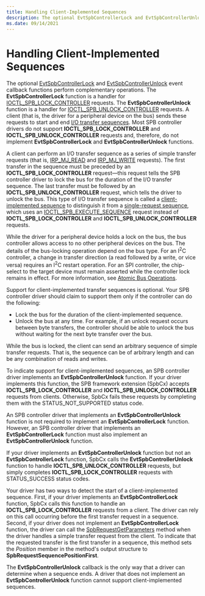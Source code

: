 ```yaml
---
title: Handling Client-Implemented Sequences
description: The optional EvtSpbControllerLock and EvtSpbControllerUnlock event callback functions perform complementary operations.
ms.date: 09/14/2021
---
```


# Handling Client-Implemented Sequences

The optional [EvtSpbControllerLock](/windows-hardware/drivers/ddi/spbcx/nc-spbcx-evt_spb_controller_lock) and [EvtSpbControllerUnlock](/windows-hardware/drivers/ddi/spbcx/nc-spbcx-evt_spb_controller_unlock) event callback functions perform complementary operations. The **EvtSpbControllerLock** function is a handler for [IOCTL_SPB_LOCK_CONTROLLER](./spb-ioctls.md#ioctl_spb_lock_controller-control-code) requests. The **EvtSpbControllerUnlock** function is a handler for [IOCTL_SPB_UNLOCK_CONTROLLER](./spb-ioctls.md#ioctl_spb_unlock_controller-control-code) requests. A client (that is, the driver for a peripheral device on the bus) sends these requests to start and end [I/O transfer sequences](./i-o-transfer-sequences.md). Most SPB controller drivers do not support **IOCTL_SPB_LOCK_CONTROLLER** and **IOCTL_SPB_UNLOCK_CONTROLLER** requests and, therefore, do not implement **EvtSpbControllerLock** and **EvtSpbControllerUnlock** functions.

A client can perform an I/O transfer sequence as a series of simple transfer requests (that is, [IRP_MJ_READ](../kernel/irp-mj-read.md) and [IRP_MJ_WRITE](../kernel/irp-mj-write.md) requests). The first transfer in the sequence must be preceded by an **IOCTL_SPB_LOCK_CONTROLLER** request—this request tells the SPB controller driver to lock the bus for the duration of the I/O transfer sequence. The last transfer must be followed by an **IOCTL_SPB_UNLOCK_CONTROLLER** request, which tells the driver to unlock the bus. This type of I/O transfer sequence is called a [client-implemented sequence](./i-o-transfer-sequences.md#client-implemented-sequences) to distinguish it from a [single-request sequence](./i-o-transfer-sequences.md#single-request-sequences), which uses an [IOCTL_SPB_EXECUTE_SEQUENCE](./spb-ioctls.md#ioctl_spb_execute_sequence) request instead of **IOCTL_SPB_LOCK_CONTROLLER** and **IOCTL_SPB_UNLOCK_CONTROLLER** requests.

While the driver for a peripheral device holds a lock on the bus, the bus controller allows access to no other peripheral devices on the bus. The details of the bus-locking operation depend on the bus type. For an I<sup>2</sup>C controller, a change in transfer direction (a read followed by a write, or vice versa) requires an I<sup>2</sup>C restart operation. For an SPI controller, the chip-select to the target device must remain asserted while the controller lock remains in effect. For more information, see [Atomic Bus Operations](./atomic-bus-operations.md).

Support for client-implemented transfer sequences is optional. Your SPB controller driver should claim to support them only if the controller can do the following:

* Lock the bus for the duration of the client-implemented sequence.
* Unlock the bus at any time. For example, if an unlock request occurs between byte transfers, the controller should be able to unlock the bus without waiting for the next byte transfer over the bus.

While the bus is locked, the client can send an arbitrary sequence of simple transfer requests. That is, the sequence can be of arbitrary length and can be any combination of reads and writes.

To indicate support for client-implemented sequences, an SPB controller driver implements an **EvtSpbControllerUnlock** function. If your driver implements this function, the SPB framework extension (SpbCx) accepts **IOCTL_SPB_LOCK_CONTROLLER** and **IOCTL_SPB_UNLOCK_CONTROLLER** requests from clients. Otherwise, SpbCx fails these requests by completing them with the STATUS_NOT_SUPPORTED status code.

An SPB controller driver that implements an **EvtSpbControllerUnlock** function is not required to implement an **EvtSpbControllerLock** function. However, an SPB controller driver that implements an **EvtSpbControllerLock** function must also implement an **EvtSpbControllerUnlock** function.

If your driver implements an **EvtSpbControllerUnlock** function but not an **EvtSpbControllerLock** function, SpbCx calls the **EvtSpbControllerUnlock** function to handle **IOCTL_SPB_UNLOCK_CONTROLLER** requests, but simply completes **IOCTL_SPB_LOCK_CONTROLLER** requests with STATUS_SUCCESS status codes.

Your driver has two ways to detect the start of a client-implemented sequence. First, if your driver implements an **EvtSpbControllerLock** function, SpbCx calls this function to handle an **IOCTL_SPB_LOCK_CONTROLLER** requests from a client. The driver can rely on this call occurring before the first transfer request in a sequence. Second, if your driver does not implement an **EvtSpbControllerLock** function, the driver can call the [SpbRequestGetParameters](/windows-hardware/drivers/ddi/spbcx/nf-spbcx-spbrequestgetparameters) method when the driver handles a simple transfer request from the client. To indicate that the requested transfer is the first transfer in a sequence, this method sets the *Position* member in the method's output structure to **SpbRequestSequencePositionFirst**.

The **EvtSpbControllerUnlock** callback is the only way that a driver can determine when a sequence ends. A driver that does not implement an **EvtSpbControllerUnlock** function cannot support client-implemented sequences.
